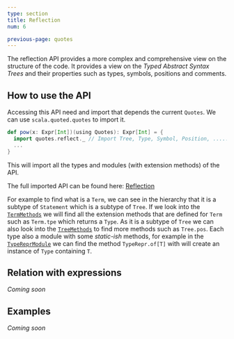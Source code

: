 ```yaml
---
type: section
title: Reflection
num: 6

previous-page: quotes
---
```


The reflection API provides a more complex and comprehensive view on the structure of the code.
It provides a view on the *Typed Abstract Syntax Trees* and their properties such as types, symbols, positions and comments.

## How to use the API

Accessing this API need and import that depends the current `Quotes`.
We can use `scala.quoted.quotes` to import it.

```scala
def pow(x: Expr[Int])(using Quotes): Expr[Int] = {
  import quotes.reflect._ // Import Tree, Type, Symbol, Position, .....
  ...
}
```

This will import all the types and modules (with extension methods) of the API.

The full imported API can be found here: [Reflection](https://dotty.epfl.ch/api/scala/quoted/Quotes$reflectModule.html?query=trait%20reflectModule)

For example to find what is a `Term`, we can see in the hierarchy that it is a subtype of `Statement` which is a subtype of `Tree`.
If we look into the [`TermMethods`](https://dotty.epfl.ch/api/scala/quoted/Quotes$reflectModule$TermMethods.html) we will find all the extension methods that are defined for `Term` such as `Term.tpe` which returns a `Type`.
As it is a subtype of `Tree` we can also look into the [`TreeMethods`](https://dotty.epfl.ch/api/scala/quoted/Quotes$reflectModule$TreeMethods.html) to find more methods such as `Tree.pos`.
Each type also a module with some _static-ish_ methods, for example in the [`TypeReprModule`](https://dotty.epfl.ch/api/scala/quoted/Quotes$reflectModule$TypeReprModule.html) we can find the method `TypeRepr.of[T]` with will create an instance of `Type` containing `T`.


## Relation with expressions
<!-- Term vs Expr -->
<!-- Safty -->
*Coming soon*


## Examples
*Coming soon*
